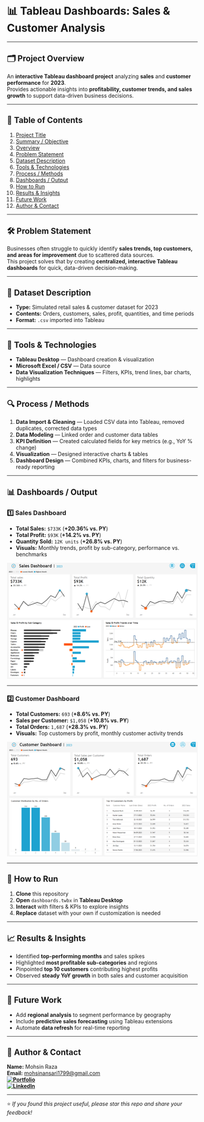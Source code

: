 # 📊 Tableau Dashboards: Sales & Customer Analysis

---

## 🗂️ Project Overview
An **interactive Tableau dashboard project** analyzing **sales** and **customer performance** for **2023**.  
Provides actionable insights into **profitability, customer trends, and sales growth** to support data-driven business decisions.

---

## 📑 Table of Contents
1. <a href="#project-title">Project Title</a>  
2. <a href="#project-overview">Summary / Objective</a>  
3. <a href="#project-overview">Overview</a>  
4. <a href="#problem-statement">Problem Statement</a>  
5. <a href="#dataset-description">Dataset Description</a>  
6. <a href="#tools--technologies">Tools & Technologies</a>  
7. <a href="#process--methods">Process / Methods</a>  
8. <a href="#dashboards--output">Dashboards / Output</a>  
9. <a href="#how-to-run">How to Run</a>  
10. <a href="#results--insights">Results & Insights</a>  
11. <a href="#future-work">Future Work</a>  
12. <a href="#author--contact">Author & Contact</a>  

---

## 🛠 Problem Statement
Businesses often struggle to quickly identify **sales trends, top customers, and areas for improvement** due to scattered data sources.  
This project solves that by creating **centralized, interactive Tableau dashboards** for quick, data-driven decision-making.

---

## 📂 Dataset Description
* **Type:** Simulated retail sales & customer dataset for 2023  
* **Contents:** Orders, customers, sales, profit, quantities, and time periods  
* **Format:** `.csv` imported into Tableau

---

## 🧰 Tools & Technologies
* **Tableau Desktop** — Dashboard creation & visualization  
* **Microsoft Excel / CSV** — Data source  
* **Data Visualization Techniques** — Filters, KPIs, trend lines, bar charts, highlights

---

## 🔍 Process / Methods
1. **Data Import & Cleaning** — Loaded CSV data into Tableau, removed duplicates, corrected data types  
2. **Data Modeling** — Linked order and customer data tables  
3. **KPI Definition** — Created calculated fields for key metrics (e.g., YoY % change)  
4. **Visualization** — Designed interactive charts & tables  
5. **Dashboard Design** — Combined KPIs, charts, and filters for business-ready reporting

---

## 📊 Dashboards / Output

### 1️⃣ Sales Dashboard
* **Total Sales:** `$733K` (**+20.36% vs. PY**)  
* **Total Profit:** `$93K` (**+14.2% vs. PY**)  
* **Quantity Sold:** `12K units` (**+26.8% vs. PY**)  
* **Visuals:** Monthly trends, profit by sub-category, performance vs. benchmarks  

![Sales Dashboard](https://github.com/MohsinR11/Sales-and-Customers/blob/main/Screenshot%202025-07-20%20124151.png)

---

### 2️⃣ Customer Dashboard
* **Total Customers:** `693` (**+8.6% vs. PY**)  
* **Sales per Customer:** `$1,058` (**+10.8% vs. PY**)  
* **Total Orders:** `1,687` (**+28.3% vs. PY**)  
* **Visuals:** Top customers by profit, monthly customer activity trends  

![Customer Dashboard](https://github.com/MohsinR11/Sales-and-Customers/blob/main/Screenshot%202025-07-20%20124211.png)

---

## 🚀 How to Run
1. **Clone** this repository  
2. **Open** `dashboards.twbx` in **Tableau Desktop**  
3. **Interact** with filters & KPIs to explore insights  
4. **Replace** dataset with your own if customization is needed

---

## 📈 Results & Insights
* Identified **top-performing months** and sales spikes  
* Highlighted **most profitable sub-categories** and regions  
* Pinpointed **top 10 customers** contributing highest profits  
* Observed **steady YoY growth** in both sales and customer acquisition

---

## 🔮 Future Work
* Add **regional analysis** to segment performance by geography  
* Include **predictive sales forecasting** using Tableau extensions  
* Automate **data refresh** for real-time reporting

---

## 👤 Author & Contact
**Name:** Mohsin Raza  
**Email:** mohsinansari1799@gmail.com  
**[![Portfolio](https://img.shields.io/badge/Portfolio-000?style=flat-square&logo=portfolio&logoColor=white)](https://tinyurl.com/MohsinRaza-Portfolio)**   
**[![LinkedIn](https://img.shields.io/badge/LinkedIn-0077B5?style=flat-square&logo=linkedin&logoColor=white)](https://www.linkedin.com/in/mohsin--raza)** 
  
---

⭐ *If you found this project useful, please star this repo and share your feedback!*
